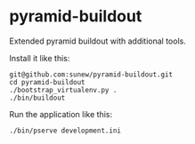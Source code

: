 pyramid-buildout
================

Extended pyramid buildout with additional tools.

Install it like this:

    git@github.com:sunew/pyramid-buildout.git
    cd pyramid-buildout
    ./bootstrap_virtualenv.py .
    ./bin/buildout


Run the application like this:

    ./bin/pserve development.ini

